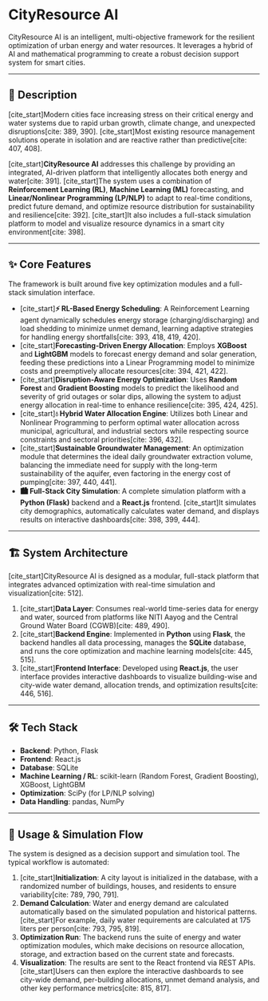 # CityResource AI

CityResource AI is an intelligent, multi-objective framework for the resilient optimization of urban energy and water resources. It leverages a hybrid of AI and mathematical programming to create a robust decision support system for smart cities.

---

## 📜 Description

[cite_start]Modern cities face increasing stress on their critical energy and water systems due to rapid urban growth, climate change, and unexpected disruptions[cite: 389, 390]. [cite_start]Most existing resource management solutions operate in isolation and are reactive rather than predictive[cite: 407, 408].

[cite_start]**CityResource AI** addresses this challenge by providing an integrated, AI-driven platform that intelligently allocates both energy and water[cite: 391]. [cite_start]The system uses a combination of **Reinforcement Learning (RL)**, **Machine Learning (ML)** forecasting, and **Linear/Nonlinear Programming (LP/NLP)** to adapt to real-time conditions, predict future demand, and optimize resource distribution for sustainability and resilience[cite: 392]. [cite_start]It also includes a full-stack simulation platform to model and visualize resource dynamics in a smart city environment[cite: 398].

---

## ✨ Core Features

The framework is built around five key optimization modules and a full-stack simulation interface.

* [cite_start]**⚡ RL-Based Energy Scheduling**: A Reinforcement Learning agent dynamically schedules energy storage (charging/discharging) and load shedding to minimize unmet demand, learning adaptive strategies for handling energy shortfalls[cite: 393, 418, 419, 420].
* [cite_start]**Forecasting-Driven Energy Allocation**: Employs **XGBoost** and **LightGBM** models to forecast energy demand and solar generation, feeding these predictions into a Linear Programming model to minimize costs and preemptively allocate resources[cite: 394, 421, 422].
* [cite_start]**Disruption-Aware Energy Optimization**: Uses **Random Forest** and **Gradient Boosting** models to predict the likelihood and severity of grid outages or solar dips, allowing the system to adjust energy allocation in real-time to enhance resilience[cite: 395, 424, 425].
* [cite_start]**💧 Hybrid Water Allocation Engine**: Utilizes both Linear and Nonlinear Programming to perform optimal water allocation across municipal, agricultural, and industrial sectors while respecting source constraints and sectoral priorities[cite: 396, 432].
* [cite_start]**Sustainable Groundwater Management**: An optimization module that determines the ideal daily groundwater extraction volume, balancing the immediate need for supply with the long-term sustainability of the aquifer, even factoring in the energy cost of pumping[cite: 397, 440, 441].
* **🏙️ Full-Stack City Simulation**: A complete simulation platform with a **Python (Flask)** backend and a **React.js** frontend. [cite_start]It simulates city demographics, automatically calculates water demand, and displays results on interactive dashboards[cite: 398, 399, 444].

---

## 🏗️ System Architecture

[cite_start]CityResource AI is designed as a modular, full-stack platform that integrates advanced optimization with real-time simulation and visualization[cite: 512].

1.  [cite_start]**Data Layer**: Consumes real-world time-series data for energy and water, sourced from platforms like NITI Aayog and the Central Ground Water Board (CGWB)[cite: 489, 490].
2.  [cite_start]**Backend Engine**: Implemented in **Python** using **Flask**, the backend handles all data processing, manages the **SQLite** database, and runs the core optimization and machine learning models[cite: 445, 515].
3.  [cite_start]**Frontend Interface**: Developed using **React.js**, the user interface provides interactive dashboards to visualize building-wise and city-wide water demand, allocation trends, and optimization results[cite: 446, 516].


---

## 🛠️ Tech Stack

* **Backend**: Python, Flask
* **Frontend**: React.js
* **Database**: SQLite
* **Machine Learning / RL**: scikit-learn (Random Forest, Gradient Boosting), XGBoost, LightGBM
* **Optimization**: SciPy (for LP/NLP solving)
* **Data Handling**: pandas, NumPy

---

## 📖 Usage & Simulation Flow

The system is designed as a decision support and simulation tool. The typical workflow is automated:

1.  [cite_start]**Initialization**: A city layout is initialized in the database, with a randomized number of buildings, houses, and residents to ensure variability[cite: 789, 790, 791].
2.  **Demand Calculation**: Water and energy demand are calculated automatically based on the simulated population and historical patterns. [cite_start]For example, daily water requirements are calculated at 175 liters per person[cite: 793, 795, 819].
3.  **Optimization Run**: The backend runs the suite of energy and water optimization modules, which make decisions on resource allocation, storage, and extraction based on the current state and forecasts.
4.  **Visualization**: The results are sent to the React frontend via REST APIs. [cite_start]Users can then explore the interactive dashboards to see city-wide demand, per-building allocations, unmet demand analysis, and other key performance metrics[cite: 815, 817].

